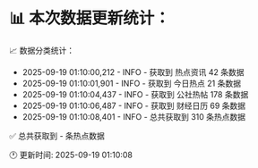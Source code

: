 📊 本次数据更新统计：
==========================

📈 数据分类统计：
- 2025-09-19 01:10:00,212 - INFO - 获取到 热点资讯 42 条数据
- 2025-09-19 01:10:01,901 - INFO - 获取到 今日热点 21 条数据
- 2025-09-19 01:10:04,437 - INFO - 获取到 公社热帖 178 条数据
- 2025-09-19 01:10:06,487 - INFO - 获取到 财经日历 69 条数据
- 2025-09-19 01:10:08,401 - INFO - 总共获取到 310 条热点数据

✅ 总共获取到 - 条热点数据

🕐 更新时间: 2025-09-19 01:10:08
